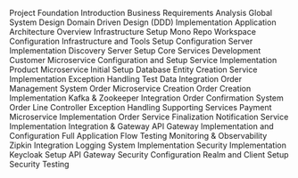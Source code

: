 Project Foundation
Introduction
Business Requirements Analysis
Global System Design
Domain Driven Design (DDD) Implementation
Application Architecture Overview
Infrastructure Setup
Mono Repo Workspace Configuration
Infrastructure and Tools Setup
Configuration Server Implementation
Discovery Server Setup
Core Services Development
Customer Microservice
Configuration and Setup
Service Implementation
Product Microservice
Initial Setup
Database Entity Creation
Service Implementation
Exception Handling
Test Data Integration
Order Management System
Order Microservice Creation
Order Creation Implementation
Kafka & Zookeeper Integration
Order Confirmation System
Order Line Controller
Exception Handling
Supporting Services
Payment Microservice Implementation
Order Service Finalization
Notification Service Implementation
Integration & Gateway
API Gateway Implementation and Configuration
Full Application Flow Testing
Monitoring & Observability
Zipkin Integration
Logging System Implementation
Security Implementation
Keycloak Setup
API Gateway Security Configuration
Realm and Client Setup
Security Testing
